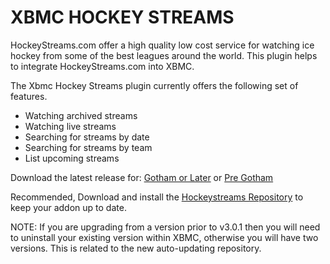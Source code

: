 XBMC HOCKEY STREAMS
===================

HockeyStreams.com offer a high quality low cost service for watching ice hockey from some of the best leagues around the world. This plugin helps to integrate HockeyStreams.com into XBMC.

The Xbmc Hockey Streams plugin currently offers the following set of features.

* Watching archived streams
* Watching live streams
* Searching for streams by date
* Searching for streams by team
* List upcoming streams

Download the latest release for: [Gotham or Later](https://github.com/fungus1487/xbmc-hockey-streams/raw/master/downloads/plugin.video.xbmc-hockey-streams-gotham-3.1.0.zip "Gotham or Later") or [Pre Gotham](https://github.com/fungus1487/xbmc-hockey-streams/raw/master/downloads/plugin.video.xbmc-hockey-streams-frodo-3.1.0.zip "Pre Gotham")

Recommended, Download and install the [Hockeystreams Repository](https://github.com/fungus1487/xbmc-hockey-streams/raw/master/downloads/repository.xbmc-hockey-streams-0.0.1.zip) to keep your addon up to date.

NOTE:  If you are upgrading from a version prior to v3.0.1 then you will need to uninstall your existing version within XBMC, otherwise you will have two versions.  This is related to the new auto-updating repository.
